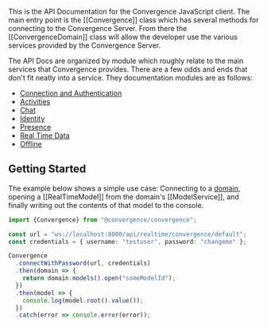 This is the API Documentation for the Convergence JavaScript client.  The main entry point is the [[Convergence]] class which has several methods for connecting to the Convergence Server. From there the [[ConvergenceDomain]] class will allow the developer use the various services provided by the Convergence Server.

The API Docs are organized by module which roughly relate to the main services that Convergence provides.  There are a few odds and ends that don't fit neatly into a service. They documentation modules are as follows:

* [Connection and Authentication](modules/connection_and_authentication.html)
* [Activities](modules/activities.html)
* [Chat](modules/chat.html)
* [Identity](modules/users_and_identity.html)
* [Presence](modules/presence.html)
* [Real Time Data](modules/real_time_data.html)
* [Offline](modules/offline.html)

## Getting Started
The example below shows a simple use case: Connecting to a <a href="https://guide.convergence.io/domain/overview.html" class="tsd-external-link">domain</a>, opening a [[RealTimeModel]] from the domain's [[ModelService]], and finally writing out the contents of that model to the console.  

```Typescript
import {Convergence} from "@convergence/convergence";

const url = "ws://localhost:8000/api/realtime/convergence/default";
const credentials = { username: "testuser", password: "changeme" };

Convergence
  .connectWithPassword(url, credentials)
  .then(domain => {
    return domain.models().open("someModelId");
  })
  .then(model => {
    console.log(model.root().value());
  })
  .catch(error => console.error(error));
```
